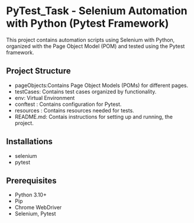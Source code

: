 # PyTest_Task - Selenium Automation with Python (Pytest Framework)

This project contains automation scripts using Selenium with Python, organized with the Page Object Model (POM) and tested using the Pytest framework.

## Project Structure

- pageObjects:Contains Page Object Models (POMs) for different pages.
- testCases: Contains test cases organized by functionality.
- env: Virtual Environment
- conftest : Contains configuration for Pytest.
- resources : Contains resources needed for tests.
- README.md: Contais instructions for setting up and running, the project.

## Installations
- selenium
- pytest

## Prerequisites
- Python 3.10+
- Pip
- Chrome WebDriver 
- Selenium, Pytest


